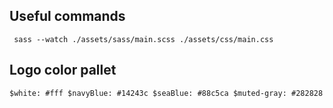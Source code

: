 ## Useful commands

` sass --watch ./assets/sass/main.scss ./assets/css/main.css`

## Logo color pallet
`$white: #fff
$navyBlue: #14243c
$seaBlue: #88c5ca
$muted-gray: #282828`